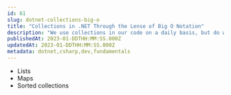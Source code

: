 ```yaml
---
id: 61
slug: dotnet-collections-big-o
title: "Collections in .NET Through the Lense of Big O Notation"
description: "We use collections in our code on a daily basis, but do we ever take a step back to think about how they perform in the context of common Big O Notation benchmarks? In this post, we'll examine the different collection types in .NET to see how there behaviors relate to well-known Big O notation functions. Let's dive in!"
publishedAt: 2023-01-DDTHH:MM:SS.000Z
updatedAt: 2023-01-DDTHH:MM:SS.000Z
metadata: dotnet,csharp,dev,fundamentals
---
```


- Lists
- Maps
- Sorted collections
